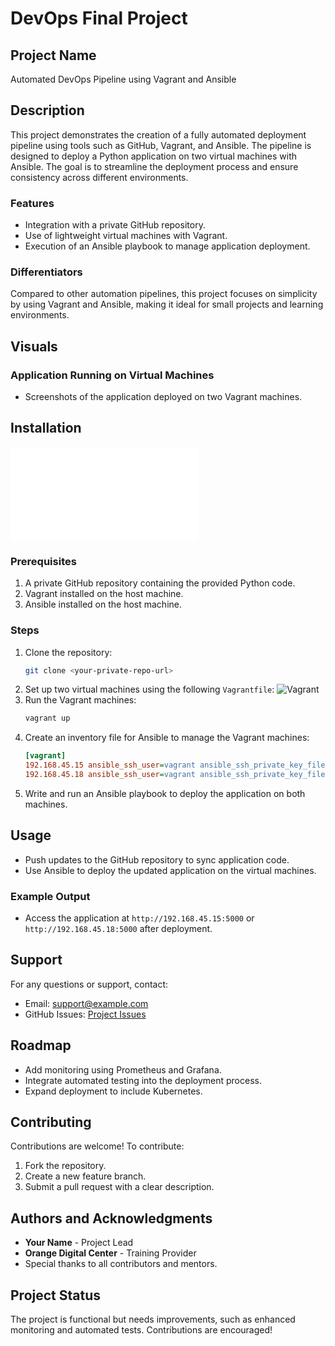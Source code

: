 # DevOps Final Project

## Project Name

Automated DevOps Pipeline using Vagrant and Ansible

## Description

This project demonstrates the creation of a fully automated deployment pipeline using tools such as GitHub, Vagrant, and Ansible. The pipeline is designed to deploy a Python application on two virtual machines with Ansible. The goal is to streamline the deployment process and ensure consistency across different environments.

### Features

- Integration with a private GitHub repository.
- Use of lightweight virtual machines with Vagrant.
- Execution of an Ansible playbook to manage application deployment.

### Differentiators

Compared to other automation pipelines, this project focuses on simplicity by using Vagrant and Ansible, making it ideal for small projects and learning environments.

## Visuals

### Application Running on Virtual Machines
- Screenshots of the application deployed on two Vagrant machines.

## Installation

![prerequisites](prerequisites_docker_jenkins_ansible.sh)

### Prerequisites

1. A private GitHub repository containing the provided Python code.
2. Vagrant installed on the host machine.
3. Ansible installed on the host machine.

### Steps

1. Clone the repository:
   ```bash
   git clone <your-private-repo-url>
   ```
2. Set up two virtual machines using the following `Vagrantfile`:
  ![Vagrant](Vagrant-configuration)
3. Run the Vagrant machines:
   ```bash
   vagrant up
   ```
4. Create an inventory file for Ansible to manage the Vagrant machines:
   ```ini
   [vagrant]
   192.168.45.15 ansible_ssh_user=vagrant ansible_ssh_private_key_file=.vagrant/machines/ubuntu_machine_1/virtualbox/private_key
   192.168.45.18 ansible_ssh_user=vagrant ansible_ssh_private_key_file=.vagrant/machines/ubuntu_machine_2/virtualbox/private_key
   ```
5. Write and run an Ansible playbook to deploy the application on both machines.

## Usage

- Push updates to the GitHub repository to sync application code.
- Use Ansible to deploy the updated application on the virtual machines.

### Example Output

- Access the application at `http://192.168.45.15:5000` or `http://192.168.45.18:5000` after deployment.

## Support

For any questions or support, contact:

- Email: [support@example.com](mailto:support@example.com)
- GitHub Issues: [Project Issues](https://github.com/your-private-repo/issues)

## Roadmap

- Add monitoring using Prometheus and Grafana.
- Integrate automated testing into the deployment process.
- Expand deployment to include Kubernetes.

## Contributing

Contributions are welcome! To contribute:

1. Fork the repository.
2. Create a new feature branch.
3. Submit a pull request with a clear description.

## Authors and Acknowledgments

- **Your Name** - Project Lead
- **Orange Digital Center** - Training Provider
- Special thanks to all contributors and mentors.


## Project Status

The project is functional but needs improvements, such as enhanced monitoring and automated tests. Contributions are encouraged!

